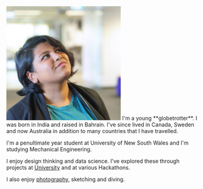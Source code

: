 
<img src="https://github.com/ashsahu/ashsahu.github.io/blob/master/upme.jpg" width="300" height="300">
I'm a young **globetrotter**.
I was born in India and raised in Bahrain. I've since lived in Canada, Sweden and now Australia in addition to many countries that I have travelled.

I'm a penultimate year student at University of New South Wales and I'm studying Mechanical Engineering.

I enjoy design thinking and data science.
I've explored these through projects at [University](https://goo.gl/NUzUTC) and at various Hackathons.

I also enjoy [photography](https://500px.com/aishwaryasahu), sketching and diving.

